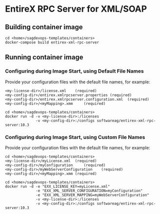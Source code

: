 <!-- Copyright 2013 - 2018 Software AG, Darmstadt, Germany and/or its licensors

   SPDX-License-Identifier: Apache-2.0

    Licensed under the Apache License, Version 2.0 (the "License");
    you may not use this file except in compliance with the License.
    You may obtain a copy of the License at

        http://www.apache.org/licenses/LICENSE-2.0

    Unless required by applicable law or agreed to in writing, software
    distributed under the License is distributed on an "AS IS" BASIS,
     WITHOUT WARRANTIES OR CONDITIONS OF ANY KIND, either express or implied.
     See the License for the specific language governing permissions and

     limitations under the License.                                                  

-->

# EntireX RPC Server for XML/SOAP

## Building container image

```
cd <home>/sagdevops-templates/containers>
docker-compose build entirex-xml-rpc-server
```

## Running container image

### Configuring during Image Start, using Default File Names

Provide your configuration files with the default file names, for example:

```
<my-license-dir>/license.xml	(required)
<my-config-dir>/entirex.xmlrpcserver.properties	(required)
<my-config-dir>/entirex.xmlrpcserver.configuration.xml	(required)
<my-config-dir>/<myMapping>.xmm 	(required)
```

```
cd <home>/sagdevops-templates/containers>
docker run -d -v <my-license-dir>:/licenses 
              -v <my-config-dir>:/configs softwareag/entirex-xml-rpc-server:10.3
```

### Configuring during Image Start, using Custom File Names

Provide your configuration files with the default file names, for example:

```
cd <home>/sagdevops-templates/containers>
<my-license-dir>/myLicense.xml	(required)
<my-config-dir>/myConfiguration		(required)
<my-config-dir>/myWebServerConfiguration	(required)
<my-config-dir>/<myMapping>.xmm	(required)
```

```
cd <home>/sagdevops-templates/containers>
docker run -d -e "EXX_LICENSE_KEY=myLicense.xml" 
              -e "EXX_XML_SERVER_CONFIGURATION=myConfiguration" 
              -e "EXX_XML_SERVER_MAPPING=myWebServerConfiguration" 
              -v <my-license-dir>:/licenses 
              -v <my-config-dir>:/configs softwareag/entirex-xml-rpc-server:10.3
```

